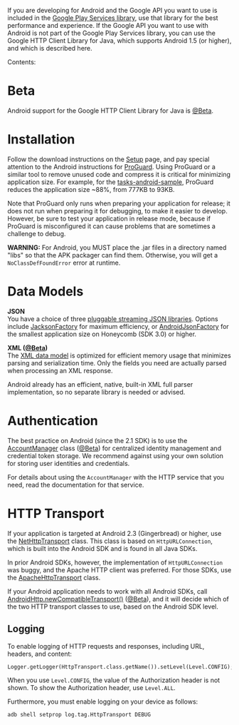If you are developing for Android and the Google API you want to use is included in the [Google Play Services library](https://developer.android.com/google/play-services/index.html), use that library for the best performance and experience. If the Google API you want to use with Android is not part of the Google Play Services library, you can use the Google HTTP Client Library for Java, which supports Android 1.5 (or higher), and which is described here.

Contents:


# Beta #
Android support for the Google HTTP Client Library for Java is [@Beta](https://code.google.com/p/google-api-java-client/#@Beta).

# Installation #

Follow the download instructions on the [Setup](Setup.md) page, and pay special attention to the Android instructions for [ProGuard](Setup#ProGuard.md). Using ProGuard or a similar tool to remove unused code and compress it is critical for minimizing application size. For example, for the [tasks-android-sample](http://samples.google-api-java-client.googlecode.com/hg/tasks-android-sample/instructions.html), ProGuard reduces the application size ~88%, from 777KB to 93KB.

Note that ProGuard only runs when preparing your application for release; it does not run when preparing it for debugging, to make it easier to develop.  However, be sure to test your application in release mode, because if ProGuard is misconfigured it can cause problems that are sometimes a challenge to debug.

**WARNING:** For Android, you MUST place the .jar files in a directory named "libs" so that the APK packager can find them. Otherwise, you will get a `NoClassDefFoundError` error at runtime.

# Data Models #

**JSON**<br />You have a choice of three [pluggable streaming JSON libraries](JSON#Pluggable_Streaming_Library.md).  Options include [JacksonFactory](http://javadoc.google-http-java-client.googlecode.com/hg/1.18.0-rc/com/google/api/client/json/jackson/JacksonFactory.html) for maximum efficiency, or [AndroidJsonFactory](http://javadoc.google-http-java-client.googlecode.com/hg/1.18.0-rc/com/google/api/client/extensions/android/json/AndroidJsonFactory.html) for the smallest application size on Honeycomb (SDK 3.0) or higher.

**XML ([@Beta](https://code.google.com/p/google-api-java-client/#@Beta))**<br />The [XML data model](http://javadoc.google-http-java-client.googlecode.com/hg/1.18.0-rc/com/google/api/client/xml/package-summary.html) is optimized for efficient memory usage that minimizes parsing and serialization time.  Only the fields you need are actually parsed when processing an XML response.

Android already has an efficient, native, built-in XML full parser implementation, so no separate library is needed or advised.

# Authentication #

The best practice on Android (since the 2.1 SDK) is to use the [AccountManager](http://developer.android.com/reference/android/accounts/AccountManager.html) class ([@Beta](https://code.google.com/p/google-api-java-client/#@Beta)) for centralized identity management and credential token storage. We recommend against using your own solution for storing user identities and credentials.

For details about using the `AccountManager` with the HTTP service that you need, read the documentation for that service.

# HTTP Transport #

If your application is targeted at Android 2.3 (Gingerbread) or higher, use the [NetHttpTransport](http://javadoc.google-http-java-client.googlecode.com/hg/1.18.0-rc/com/google/api/client/http/javanet/NetHttpTransport.html) class.  This class is based on `HttpURLConnection`, which is built into the Android SDK and is found in all Java SDKs.

In prior Android SDKs, however, the implementation of `HttpURLConnection` was buggy, and the Apache HTTP client was preferred.  For those SDKs, use the [ApacheHttpTransport](http://javadoc.google-http-java-client.googlecode.com/hg/1.18.0-rc/com/google/api/client/http/apache/ApacheHttpTransport.html) class.

If your Android application needs to work with all Android SDKs, call [AndroidHttp.newCompatibleTransport()](http://javadoc.google-http-java-client.googlecode.com/hg/1.18.0-rc/com/google/api/client/extensions/android/http/AndroidHttp.html#newCompatibleTransport()) ([@Beta](https://code.google.com/p/google-api-java-client/#@Beta)), and it will decide which of the two HTTP transport classes to use, based on the Android SDK level.

## Logging ##

To enable logging of HTTP requests and responses, including URL, headers, and content:

```
Logger.getLogger(HttpTransport.class.getName()).setLevel(Level.CONFIG);
```

When you use `Level.CONFIG`, the value of the Authorization header is not shown.  To show the Authorization header, use `Level.ALL`.

Furthermore, you must enable logging on your device as follows:

```
adb shell setprop log.tag.HttpTransport DEBUG
```